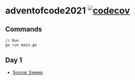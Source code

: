 # adventofcode2021 [![codecov](https://codecov.io/gh/alesr/adventofcode2021/branch/master/graph/badge.svg?token=LYQJD4Z5RV)](https://codecov.io/gh/alesr/adventofcode2021)


## Commands
    
    // Run
    go run main.go


## Day 1

- [Sonnar Sweep](https://adventofcode.com/2021/day/1)